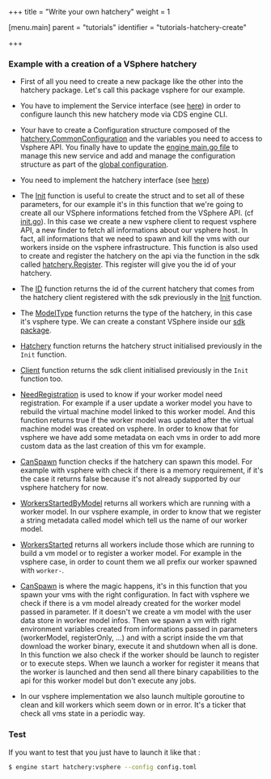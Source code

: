 +++
title = "Write your own hatchery"
weight = 1

[menu.main]
parent = "tutorials"
identifier = "tutorials-hatchery-create"

+++

### Example with a creation of a VSphere hatchery

* First of all you need to create a new package like the other into the hatchery package. Let's call this package vsphere for our example.

* You have to implement the Service interface (see [here](https://github.com/ovh/cds/blob/master/engine/types.go)) in order to configure launch this new hatchery mode via CDS engine CLI.

* Your have to create a Configuration structure composed of the [hatchery.CommonConfiguration](https://godoc.org/github.com/ovh/cds/sdk/hatchery#CommonConfiguration) and the variables you need to access to Vsphere API. You finally have to update the [engine main.go file](https://github.com/ovh/cds/blob/master/engine/main.go) to manage this new service and add and manage the configuration structure as part of the [global configuration](https://github.com/ovh/cds/blob/master/engine/types.go).

* You need to implement the hatchery interface (see [here](https://godoc.org/github.com/ovh/cds/sdk/hatchery#Interface))

* The [Init](https://godoc.org/github.com/ovh/cds/engine/hatchery/vsphere#HatcheryVSphere.Init) function is useful to create the struct and to set all of these parameters, for our example it's in this function that we're going to create all our VSphere informations fetched from the VSphere API. (cf [init.go](https://godoc.org/github.com/ovh/cds/engine/hatchery/vsphere#HatcheryVSphere.Init)). In this case we create a new vsphere client to request vsphere API, a new finder to fetch all informations about our vsphere host. In fact, all informations that we need to spawn and kill the vms with our workers inside on the vsphere infrastructure. This function is also used to create and register the hatchery on the api via the function in the sdk called [hatchery.Register](https://godoc.org/github.com/ovh/cds/sdk/hatchery#Register). This register will give you the id of your hatchery.

* The [ID](https://godoc.org/github.com/ovh/cds/engine/hatchery/vsphere#HatcheryVSphere.ID) function returns the id of the current hatchery that comes from the hatchery client registered with the sdk previously in the [Init](https://godoc.org/github.com/ovh/cds/engine/hatchery/vsphere#HatcheryVSphere.Init) function.

* The [ModelType](https://godoc.org/github.com/ovh/cds/engine/hatchery/vsphere#HatcheryVSphere.ModelType) function returns the type of the hatchery, in this case it's vsphere type. We can create a constant VSphere inside our [sdk package](https://godoc.org/github.com/ovh/cds/sdk#pkg-constants).

* [Hatchery](https://godoc.org/github.com/ovh/cds/engine/hatchery/vsphere#HatcheryVSphere.Hatchery) function returns the hatchery struct initialised previously in the `Init` function.

* [Client](https://godoc.org/github.com/ovh/cds/engine/hatchery/vsphere#HatcheryVSphere.Client) function returns the sdk client initialised previously in the `Init` function too.

* [NeedRegistration](https://godoc.org/github.com/ovh/cds/engine/hatchery/vsphere#HatcheryVSphere.NeedRegistration) is used to know if your worker model need registration. For example if a user update a worker model you have to rebuild the virtual machine model linked to this worker model. And this function returns true if the worker model was updated after the virtual machine model was created on vsphere. In order to know that for vsphere we have add some metadata on each vms in order to add more custom data as the last creation of this vm for example.

* [CanSpawn](https://godoc.org/github.com/ovh/cds/engine/hatchery/vsphere#HatcheryVSphere.CanSpawn) function checks if the hatchery can spawn this model. For example with vsphere with check if there is a memory requirement, if it's the case it returns false because it's not already supported by our vsphere hatchery for now.

* [WorkersStartedByModel](https://godoc.org/github.com/ovh/cds/engine/hatchery/vsphere#HatcheryVSphere.WorkersStartedByModel) returns all workers which are running with a worker model. In our vsphere example, in order to know that we register a string metadata called model which tell us the name of our worker model.

* [WorkersStarted](https://godoc.org/github.com/ovh/cds/engine/hatchery/vsphere#HatcheryVSphere.WorkersStarted) returns all workers include those which are running to build a vm model or to register a worker model. For example in the vsphere case, in order to count them we all prefix our worker spawned with `worker-`.

* [CanSpawn](https://godoc.org/github.com/ovh/cds/engine/hatchery/vsphere#HatcheryVSphere.CanSpawn) is where the magic happens, it's in this function that you spawn your vms with the right configuration. In fact with vsphere we check if there is a vm model already created for the worker model passed in parameter. If it doesn't we create a vm model with the user data store in worker model infos. Then we spawn a vm with right environment variables created from informations passed in parameters (workerModel, registerOnly, ...) and with a script inside the vm that download the worker binary, execute it and shutdown when all is done. In this function we also check if the worker should be launch to register or to execute steps. When we launch a worker for register it means that the worker is launched and then send all there binary capabilities to the api for this worker model but don't execute any jobs.

* In our vsphere implementation we also launch multiple goroutine to clean and kill workers which seem down or in error. It's a ticker that check all vms state in a periodic way.

### Test

If you want to test that you just have to launch it like that :

```bash
$ engine start hatchery:vsphere --config config.toml
```
